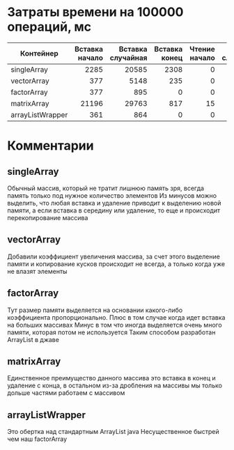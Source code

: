 # Затраты времени на 100000 операций, мс

Контейнер|Вставка начало|Вставка случайная|Вставка конец|Чтение начало|Чтение случайное|Чтение конец|Удаление начало|Удаление случайное|Удаление конец
---|---:|---:|---:|---:|---:|---:|---:|---:|---:
singleArray|2285|20585|2308|0|0|0|1886|14058|1939
vectorArray|377|5148|235|0|0|0|376|1192|16
factorArray|377|895|0|0|0|0|345|1178|0
matrixArray|21196|29763|817|15|15|15|13767|8094|0
arrayListWrapper|361|864|0|0|0|0|361|1130|0


# Комментарии

## singleArray
Обычный массив, который не тратит лишнюю память зря, всегда память только под нужное количество элементов
Из минусов можно выделить, что любая вставка и удаление приводит к выделению новой памяти, а если вставка в середину или удаление, то еще и происходит перекопирование массива

## vectorArray
Добавили коэффициент увеличения массива, за счет этого выделение памяти и копирование кусков происходит не всегда, а только когда уже не влазят элементы

## factorArray
Тут размер памяти выделяется на основании какого-либо коэффициента пропорционально. Плюс в том случае когда идет вставка на больших массивах
Минус в том что иногда выделяется очень много памяти, которая потом не используется
Таким способом разработан ArrayList в джаве

## matrixArray
Единственное преимущество данного массива это вставка в конец и удаление с конца, в остальном из-за дробления на массивы мы только дольше частями работаем с массивом

## arrayListWrapper
Это обертка над стандартным ArrayList java
Несущественное быстрей чем наш factorArray
